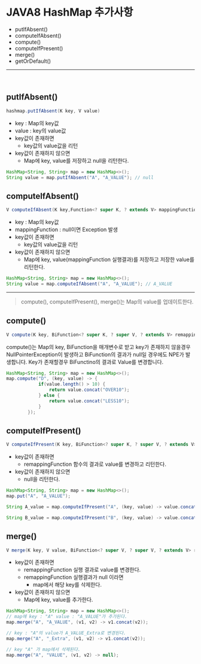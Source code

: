 # JAVA8 HashMap 추가사항

* putIfAbsent()
* computeIfAbsent()
* compute()
* computeIfPresent()
* merge()
* getOrDefault()

---
<br/>

## putIfAbsent()

```java
hashmap.putIfAbsent(K key, V value)
```
* key : Map의 key값
* value : key의 value값
* key값이 존재하면 
    * key값의 value값을 리턴
* key값이 존재하지 않으면
    * Map에 key, value를 저장하고 null을 리턴한다. 

```java
HashMap<String, String> map = new HashMap<>();
String value = map.putIfAbsent("A", "A_VALUE"); // null
```

## computeIfAbsent()

```java
V computeIfAbsent(K key,Function<? super K, ? extends V> mappingFunction)
```

* key : Map의 key값
* mappingFunction : null이면 Exception 발생
* key값이 존재하면 
    * key값의 value값을 리턴 
* key값이 존재하지 않으면
    * Map에 key, value(mappingFunction 실행결과)를 저장하고 저장한 value를 리턴한다.

```java
HashMap<String, String> map = new HashMap<>();
String value = map.computeIfAbsent("A", "A_VALUE"); // A_VALUE
```
---

> compute(), computeIfPresent(), merge()는 Map의 value를 업데이트한다. 

## compute()
```java
V compute(K key, BiFunction<? super K, ? super V, ? extends V> remappingFunction)
```
compute()는 Map의 key, BiFunction을 매개변수로 받고 
key가 존재하지 않을경우 NullPointerException이 발생하고 BiFunction의 결과가 
null일 경우에도 NPE가 발생합니다. Key가 존재할경우 BiFunctino의 결과로 
Value를 변경합니다. 

```java
HashMap<String, String> map = new HashMap<>();
map.compute("D", (key, value) -> {
            if(value.length() > 10) {
                return value.concat("OVER10");
            } else {
                return value.concat("LESS10");
            }
        });
```

## computeIfPresent()
```java
V computeIfPresent(K key, BiFunction<? super K, ? super V, ? extends V> remappingFunction) 
```
* key값이 존재하면
    * remappingFunction 함수의 결과로 value를 변경하고 리턴한다.
* key값이 존재하지 않으면 
    * null을 리턴한다.
```java
HashMap<String, String> map = new HashMap<>();
map.put("A", "A_VALUE");

String A_value = map.computeIfPresent("A", (key, value) -> value.concat("UPDATE")); // A_VALUE -> A_VALUE_UPDATE

String B_value = map.computeIfPresent("B", (key, value) -> value.concat("UPDATE")) // null
```

## merge()
```java
V merge(K key, V value, BiFunction<? super V, ? super V, ? extends V> remappingFunction)
```
* key값이 존재하면 
    * remappingFunction 실행 결과로 value를 변경한다. 
    * remappingFunction 실행결과가 null 이라면 
        * map에서 해당 key를 삭제한다. 
* key값이 존재하지 않으면
    * Map에 key, value를 추가한다. 

```java
HashMap<String, String> map = new HashMap<>();
// map에 key : "A" value : "A_VALUE"가 추가된다.
map.merge("A", "A_VALUE", (v1, v2) -> v1.concat(v2));

// key : "A"의 value가 A_VALUE_Extra로 변경된다.
map.merge("A", "_Extra", (v1, v2) -> v1.concat(v2));

// key "A" 가 map에서 삭제된다.
map.merge("A", "VALUE", (v1, v2) -> null);
```
